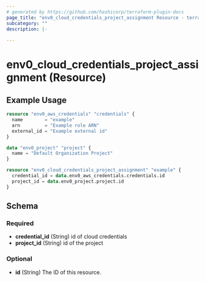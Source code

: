 ```yaml
---
# generated by https://github.com/hashicorp/terraform-plugin-docs
page_title: "env0_cloud_credentials_project_assignment Resource - terraform-provider-env0"
subcategory: ""
description: |-
  
---
```


# env0_cloud_credentials_project_assignment (Resource)



## Example Usage

```terraform
resource "env0_aws_credentials" "credentials" {
  name        = "example"
  arn         = "Example role ARN"
  external_id = "Example external id"
}

data "env0_project" "project" {
  name = "Default Organization Project"
}

resource "env0_cloud_credentials_project_assignment" "example" {
  credential_id = data.env0_aws_credentials.credentials.id
  project_id = data.env0_project.project.id
}
```

<!-- schema generated by tfplugindocs -->
## Schema

### Required

- **credential_id** (String) id of cloud credentials
- **project_id** (String) id of the project

### Optional

- **id** (String) The ID of this resource.


